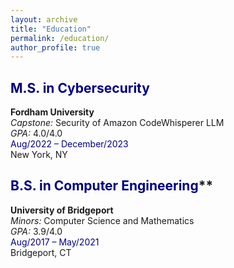 ```yaml
---
layout: archive
title: "Education"
permalink: /education/
author_profile: true
---
```


## <span style="color: navy;">M.S. in Cybersecurity</span>
<div class="education-entry">
    <div class="left-column">
        <strong>Fordham University</strong> <br>
        <em>Capstone: </em> Security of Amazon CodeWhisperer LLM <br>
        <em>GPA:</em> 4.0/4.0
    </div>
    <div class="right-column">
     <span style="color: navy;">Aug/2022 – December/2023 </span> <br>
        New York, NY
    </div>
</div>

<!-- <span style="color: navy;">GPA:</span> 4.0 ## B.S. in Computer Engineering-->

##  <span style="color: navy;">B.S. in Computer Engineering</span>**
<div class="education-entry">
    <div class="left-column">
        <strong>University of Bridgeport</strong> <br>
        <em>Minors:</em> Computer Science and Mathematics <br>
        <em>GPA:</em> 3.9/4.0
    </div>
    <div class="right-column">
        <span style="color: navy;">Aug/2017 – May/2021</span>  <br>
        Bridgeport, CT
    </div>
</div>
